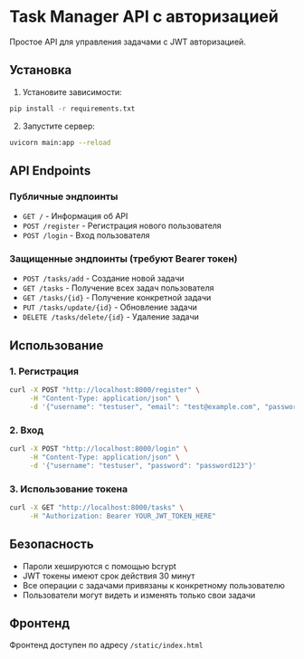 # Task Manager API с авторизацией

Простое API для управления задачами с JWT авторизацией.

## Установка

1. Установите зависимости:
```bash
pip install -r requirements.txt
```

2. Запустите сервер:
```bash
uvicorn main:app --reload
```

## API Endpoints

### Публичные эндпоинты

- `GET /` - Информация об API
- `POST /register` - Регистрация нового пользователя
- `POST /login` - Вход пользователя

### Защищенные эндпоинты (требуют Bearer токен)

- `POST /tasks/add` - Создание новой задачи
- `GET /tasks` - Получение всех задач пользователя
- `GET /tasks/{id}` - Получение конкретной задачи
- `PUT /tasks/update/{id}` - Обновление задачи
- `DELETE /tasks/delete/{id}` - Удаление задачи

## Использование

### 1. Регистрация
```bash
curl -X POST "http://localhost:8000/register" \
     -H "Content-Type: application/json" \
     -d '{"username": "testuser", "email": "test@example.com", "password": "password123"}'
```

### 2. Вход
```bash
curl -X POST "http://localhost:8000/login" \
     -H "Content-Type: application/json" \
     -d '{"username": "testuser", "password": "password123"}'
```

### 3. Использование токена
```bash
curl -X GET "http://localhost:8000/tasks" \
     -H "Authorization: Bearer YOUR_JWT_TOKEN_HERE"
```

## Безопасность

- Пароли хешируются с помощью bcrypt
- JWT токены имеют срок действия 30 минут
- Все операции с задачами привязаны к конкретному пользователю
- Пользователи могут видеть и изменять только свои задачи

## Фронтенд

Фронтенд доступен по адресу `/static/index.html`